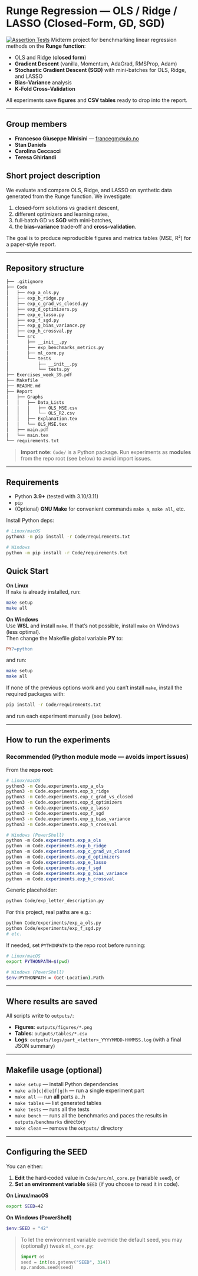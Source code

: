# Runge Regression — OLS / Ridge / LASSO (Closed‑Form, GD, SGD)
[![Assertion Tests](https://github.com/STK3155-25H/Project-1/actions/workflows/assertion_tests.yml/badge.svg)](https://github.com/STK3155-25H/Project-1/actions/workflows/assertion_tests.yml)
Midterm project for benchmarking linear regression methods on the **Runge function**:
- OLS and Ridge (**closed form**)
- **Gradient Descent** (vanilla, Momentum, AdaGrad, RMSProp, Adam)
- **Stochastic Gradient Descent (SGD)** with mini-batches for OLS, Ridge, and LASSO
- **Bias–Variance** analysis
- **K‑Fold Cross‑Validation**

All experiments save **figures** and **CSV tables** ready to drop into the report.

---

## Group members
- **Francesco Giuseppe Minisini** — [francegm@uio.no](mailto:francegm@uio.no)
- **Stan Daniels**
- **Carolina Ceccacci**
- **Teresa Ghirlandi**

## Short project description
We evaluate and compare OLS, Ridge, and LASSO on synthetic data generated from the Runge function. We investigate:
1) closed‑form solutions vs gradient descent,
2) different optimizers and learning rates,
3) full‑batch GD vs **SGD** with mini‑batches,
4) the **bias–variance** trade‑off and **cross‑validation**.

The goal is to produce reproducible figures and metrics tables (MSE, R²) for a paper‑style report.

---

## Repository structure
```bash
├── .gitignore
├── Code 
│   ├── exp_a_ols.py
│   ├── exp_b_ridge.py
│   ├── exp_c_grad_vs_closed.py
│   ├── exp_d_optimizers.py
│   ├── exp_e_lasso.py
│   ├── exp_f_sgd.py
│   ├── exp_g_bias_variance.py
│   ├── exp_h_crossval.py
│   └── src
│       ├── __init__.py
│       ├── exp_benchmarks_metrics.py
│       ├── ml_core.py
│       └── tests
│           ├── __init__.py
│           └── tests.py
├── Exercises_week_39.pdf
├── Makefile
├── README.md
├── Report
│   ├── Graphs
│   │   ├── Data_Lists
│   │   │   ├── OLS_MSE.csv
│   │   │   └── OLS_R2.csv
│   │   ├── Explanation.tex
│   │   └── OLS_MSE.tex
│   ├── main.pdf
│   └── main.tex
└── requirements.txt

```

> **Import note**: `Code/` is a Python package. Run experiments as **modules** from the repo root (see below) to avoid import issues.

---

## Requirements

- Python **3.9+** (tested with 3.10/3.11)
- `pip`
- (Optional) **GNU Make** for convenient commands `make a`, `make all`, etc.

Install Python deps:
```bash
# Linux/macOS
python3 -m pip install -r Code/requirements.txt

# Windows
python -m pip install -r Code/requirements.txt
```

## Quick Start

**On Linux**  
If `make` is already installed, run:
```bash
make setup
make all
```

**On Windows**  
Use **WSL** and install `make`. If that’s not possible, install `make` on Windows (less optimal).  
Then change the Makefile global variable **PY** to:
```makefile
PY?=python
```
and run:
```bash
make setup
make all
```

If none of the previous options work and you can’t install `make`, install the required packages with:
```bash
pip install -r Code/requirements.txt
```
and run each experiment manually (see below).

---

## How to run the experiments

### Recommended (Python module mode — avoids import issues)
From the **repo root**:

```bash
# Linux/macOS
python3 -m Code.experiments.exp_a_ols
python3 -m Code.experiments.exp_b_ridge
python3 -m Code.experiments.exp_c_grad_vs_closed
python3 -m Code.experiments.exp_d_optimizers
python3 -m Code.experiments.exp_e_lasso
python3 -m Code.experiments.exp_f_sgd
python3 -m Code.experiments.exp_g_bias_variance
python3 -m Code.experiments.exp_h_crossval
```

```powershell
# Windows (PowerShell)
python -m Code.experiments.exp_a_ols
python -m Code.experiments.exp_b_ridge
python -m Code.experiments.exp_c_grad_vs_closed
python -m Code.experiments.exp_d_optimizers
python -m Code.experiments.exp_e_lasso
python -m Code.experiments.exp_f_sgd
python -m Code.experiments.exp_g_bias_variance
python -m Code.experiments.exp_h_crossval
```

Generic placeholder:
```bash
python Code/exp_letter_description.py
```
For this project, real paths are e.g.:
```bash
python Code/experiments/exp_a_ols.py
python Code/experiments/exp_f_sgd.py
# etc.
```
If needed, set `PYTHONPATH` to the repo root before running:
```bash
# Linux/macOS
export PYTHONPATH=$(pwd)

# Windows (PowerShell)
$env:PYTHONPATH = (Get-Location).Path
```

---

## Where results are saved

All scripts write to `outputs/`:
- **Figures**: `outputs/figures/*.png`
- **Tables**:  `outputs/tables/*.csv`
- **Logs**:    `outputs/logs/part_<letter>_YYYYMMDD-HHMMSS.log` (with a final JSON summary)

---

## Makefile usage (optional)

- `make setup` — install Python dependencies  
- `make a|b|c|d|e|f|g|h` — run a single experiment part  
- `make all` — run **all** parts a…h  
- `make tables` — list generated tables  
- `make tests` — runs all the tests
- `make bench` — runs all the benchmarks and paces the results in `outputs/benchmarks` directory
- `make clean` — remove the `outputs/` directory
---

## Configuring the SEED

You can either:
1. **Edit** the hard‑coded value in `Code/src/ml_core.py` (variable `seed`), or
2. **Set an environment variable** `SEED` (if you choose to read it in code).

**On Linux/macOS**
```bash
export SEED=42
```

**On Windows (PowerShell)**
```powershell
$env:SEED = "42"
```

> To let the environment variable override the default seed, you may (optionally) tweak `ml_core.py`:
> ```python
> import os
> seed = int(os.getenv("SEED", 314))
> np.random.seed(seed)
> ```


